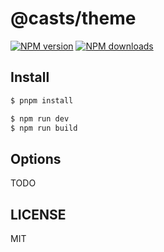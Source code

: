 # @casts/theme

[![NPM version](https://img.shields.io/npm/v/@casts/theme.svg?style=flat)](https://npmjs.org/package/@casts/theme)
[![NPM downloads](http://img.shields.io/npm/dm/@casts/theme.svg?style=flat)](https://npmjs.org/package/@casts/theme)

## Install

```bash
$ pnpm install
```

```bash
$ npm run dev
$ npm run build
```

## Options

TODO

## LICENSE

MIT
